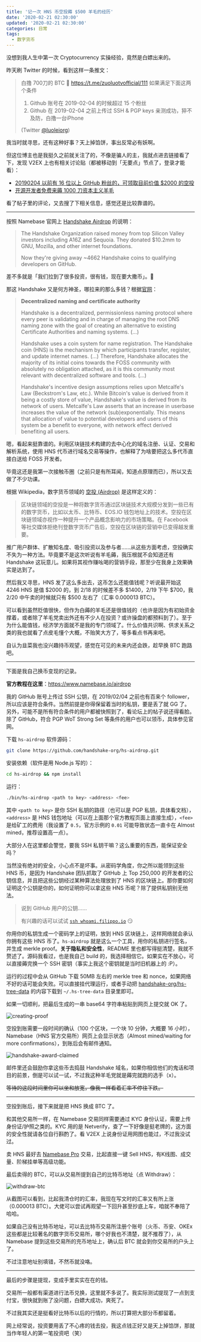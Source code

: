 ```yaml
---
title: '记一次 HNS 币空投薅 $500 羊毛的经历'
date: '2020-02-21 02:30:00'
updated: '2020-02-21 02:30:00'
categories: 日常
tags:
  - 数字货币
---
```


没想到我人生中第一次 Cryptocurrency 实操经验，竟然是白嫖出来的。

<!--more-->

昨天刷 Twitter 的时候，看到这样一条推文：

> 白撸 700刀的 BTC 🤣 https://t.me/zuoluotvofficial/111
> 如果满足下面这两个条件
>
> 1. Github 账号在 2019-02-04 的时候超过 15 个粉丝
> 2. Github 在 2019-02-04 之前上传过 SSH & PGP keys
> 亲测成功，猝不及防，白撸一台iPhone
>
> (Twitter [@luoleiorg](https://twitter.com/luoleiorg/status/1230046924134207488))

我当时就寻思，还有这种好事？天上掉馅饼，事出反常必有妖啊。

但这位博主也是我挺久之前就关注了的，不像是骗人的主，我就点进去链接看了下，发现 V2EX 上也有相关讨论贴（都被移动到「无要点」节点了，登录才能看）：

- [20190204 以前有 16 位以上 GitHub 粉丝的，可领取目前价值 $2000 的空投](https://www.v2ex.com/t/645078)
- [开源开发者免费来薅 1000 刀资本主义羊毛](https://www.v2ex.com/t/645480)

看了帖子里的评论，又去搜了下相关信息，感觉还是比较靠谱的。

-----

按照 Namebase 官网上 [Handshake Airdrop](https://www.namebase.io/airdrop) 的说明：

> The Handshake Organization raised money from top Silicon Valley investors including A16Z and Sequoia. They donated $10.2mm to GNU, Mozilla, and other internet foundations.
>
> Now they're giving away ~4662 Handshake coins to qualifying developers on GitHub.

差不多就是「我们拉到了很多投资，很有钱，现在要大撒币」。🤔

那这 Handshake 又是何方神圣，哪拉来的那么多钱？根据[官网](https://handshake.org/)：

> **Decentralized naming and certificate authority**
>
> Handshake is a decentralized, permissionless naming protocol where every peer is validating and in charge of managing the root DNS naming zone with the goal of creating an alternative to existing Certificate Authorities and naming systems. (...)
>
> Handshake uses a coin system for name registration. The Handshake coin (HNS) is the mechanism by which participants transfer, register, and update internet names. (...) Therefore, Handshake allocates the majority of its initial coins towards the FOSS community with absolutely no obligation attached, as it is this community most relevant with decentralized software and tools. (...)
>
> Handshake's incentive design assumptions relies upon Metcalfe's Law (Beckstrom's Law, etc.). While Bitcoin's value is derived from it being a costly store of value, Handshake's value is derived from its network of users. Metcalfe's Law asserts that an increase in userbase increases the value of the network (sub)exponentially. This means that allocation of value to potential developers and users of this system be a benefit to everyone, with network effect derived benefiting all users.

嗯，看起来挺靠谱的。利用区块链技术构建的去中心化的域名注册、认证、交易和解析系统，使用 HNS 代币进行域名交易等操作，也解释了为啥要把这么多代币直接白送给 FOSS 开发者。

毕竟这还是我第一次接触币圈（之前只是有所耳闻，知道点原理而已），所以又去做了不少功课。

根据 Wikipedia，数字货币领域的 [空投 (Airdrop)](https://zh.wikipedia.org/wiki/%E7%A9%BA%E6%8A%95_(%E5%8C%BA%E5%9D%97%E9%93%BE)) 是这样定义的：

> 区块链领域的空投是一种将数字货币通过区块链技术大规模分发到一些已有的数字货币，比如以太币、比特币、EOS.IO 钱包地址上的技术。空投在区块链领域亦视作一种提升一个产品概念影响力的市场策略。在 Facebook 等社交媒体拒绝刊登数字货币广告后，空投在区块链的营销中已变得越发重要。

推广用户群体、扩散知名度、吸引投资以及参与者……从这些方面考虑，空投确实不失为一种方法。毕竟要不是这次听说有羊毛薅，我压根就不会知道还有 Handshake 这玩意儿。如果将其视作赚吆喝的营销手段，那至少在我身上效果确实是达到了。

然后我又寻思，HNS 发了这么多出去，这币怎么还能值钱呢？听说最开始这 4246 HNS 是值 $2000 的，到 2/18 的时候差不多 $1400，2/19 下午 $700，我 2/20 中午卖的时候就只有 $500 左右了（汇率 0.000013 BTC）。

可以看到虽然贬值很快，但作为白薅的羊毛还是很值钱的（也许是因为有初始资金撑着，或者除了羊毛党卖出外还有不少人在投资？或许操盘的都预料到了）。至于为什么能值钱，经济学方面就不是我的专门领域了。什么价值共识啊、供求关系之类的我也就看了点皮毛懂个大概，不贻笑大方了，等多看点书再来吧。

自认为韭菜我也没兴趣持币观望，感觉在可见的未来内还会跌，趁早换 BTC 跑路吧。

-----

下面是我自己换币变现的记录。

**官方教程在这里**：https://www.namebase.io/airdrop

我的 GitHub 账号上传过 SSH 公钥，在 2019/02/04 之前也有百来个 follower，所以应该是符合条件。当然前提是你得保留着当时的私钥，要是丢了就 GG 了。另外，可能不是所有符合条件的用户都被快照到了，看论坛上的帖子说还得看脸。除了 GitHub，符合 PGP WoT Strong Set 等条件的用户也可以领币，具体参见官网。

下载 `hs-airdrop` 软件源码：

```bash
git clone https://github.com/handshake-org/hs-airdrop.git
```

安装依赖（软件是用 Node.js 写的）：

```bash
cd hs-airdrop && npm install
```

运行：

```bash
./bin/hs-airdrop <path to key> <address> <fee>
```

其中 `<path to key>` 是你 SSH 私钥的路径（也可以是 PGP 私钥，具体看文档），`<address>` 是 HNS 钱包地址（可以在上面那个官方教程页面上直接生成），`<fee>` 是给矿工的费用（我设置了 `0.5`，官方示例的 `0.01` 可能导致状态一直卡在 Almost mined，推荐设置高一点）。

大部分人在这里都会警觉，要我 SSH 私钥干嘛？这么重要的东西，能保证安全吗？

当然没有绝对的安全，小心点不是坏事。从密码学角度，你之所以能领到这些 HNS 币，是因为 Handshake 团队抓取了 GitHub 上 Top 250,000 的开发者的公钥信息，并且把这些公钥经过某种算法处理放到了 HNS 的区块链上。那你要如何证明这个公钥是你的，如何证明你可以拿这些 HNS 币呢？除了提供私钥别无他法。

> 说到 GitHub 用户的公钥……
>
> 有兴趣的话可以试试 [`ssh whoami.filippo.io`](https://twitter.com/FiloSottile/status/1229093553269362689) 😏

你用你的私钥生成一个密码学上的证明，放到 HNS 区块链上，这样网络就会承认你拥有这些 HNS 币了。`hs-airdrop` 就是这么一个工具，用你的私钥进行签名，并生成 merkle proof。**关于隐私和安全性**，README 里也都写得挺清楚，我就不赘述了。源码我看过，也是我自己 build 的，我选择相信它。如果实在不放心，可以直接薅完换一个 SSH 密钥（事实上我这个密钥就是当时旧机器上的 :P）。

运行的过程中会从 GitHub 下载 50MB 左右的 merkle tree 和 nonce，如果网络不好的话可能会失败。可以直接挂代理运行，或者手动把 [handshake-org/hs-tree-data](https://github.com/handshake-org/hs-tree-data) 的内容下载到 `~/.hs-tree-data` 目录里即可。

如果一切顺利，把最后生成的一串 base64 字符串粘贴到网页上提交就 OK 了。

![creating-proof](namebase-handshake-airdrop/creating-proof.png)

空投到账需要一段时间的确认（100 个区块，一个块 10 分钟，大概要 16 小时），Namebase（HNS 官方交易所）网页上会显示状态（Almost mined/waiting for more confirmations），到账后会有邮件通知。

![handshake-award-claimed](namebase-handshake-airdrop/handshake-award-claimed.png)

邮件里还会鼓励你拿这些币去捣鼓 Handshake 域名，如果你相信他们的鬼话和项目的前景，倒是可以试一试，不过我这种羊毛党就是薅完就跑的选手（x）。

~~等待的这段时间里你可以坐和放宽，像我一样看着汇率不停往下跌。~~

-----

空投到账后，接下来就是把 HNS 换成 BTC 了。

和其他交易所一样，在 Namebase 交易同样需要通过 KYC 身份认证，需要上传身份证/护照之类的。KYC 用的是 Netverify，查了一下好像是挺老牌的，这方面的安全性就请各位自行斟酌了。看 V2EX 上说身份证用网图也能过，不过我没试过。

卖 HNS 最好去 [Namebase Pro](https://www.namebase.io/pro) 交易，比起直接一键 Sell HNS，有K线图、成交量、阶梯挂单等高级功能。

最后卖得的 BTC，可以从交易所提到自己的比特币地址（点 Withdraw）：

![withdraw-btc](namebase-handshake-airdrop/withdraw-btc.png)

从截图可以看到，比起我清仓时的汇率，我现在写文时的汇率又有所上涨（0.000013 BTC）。大佬可以尝试再观望一下回升甚至抄底上车，咱就不奉陪了哈哈。

如果自己没有比特币地址，可以去比特币交易所注册个账号（火币、币安、OKEx 这些都是比较著名的数字货币交易所，哪个好我也不清楚，就不推荐了），从 Namebase 提到这些交易所的充币地址上，确认后 BTC 就会到你交易所的户头上了。

不过注意地址别填错，不然币就没咯。

-----

最后的步骤是提现，变成手里实实在在的钱。

交易所一般都有渠道进行法币兑换，这里就不多说了。我实际测试提现了一点到支付宝，很快就到账了没问题，白嫖大成功，爽死了。

不过我其实还是挺看好比特币以后的行情的，所以打算把大部分币都留着。

网上经常说，投资要用丢了不心疼的钱去投，我这点钱正好又是天上掉馅饼，那就当作年轻人的第一笔投资吧（笑）
